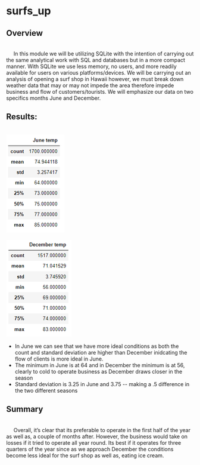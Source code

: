 # surfs_up

## Overview
 <br /> &nbsp;&nbsp;&nbsp;&nbsp; In this module we will be utilizing SQLite with the intention of carrying out the same analytical work with SQL and databases but in a more compact manner. With SQLite we use less memory, no users, and more readily available for users on various platforms/devices. We will be carrying out an analysis of opening a surf shop in Hawaii however, we must break down weather data that may or may not impede the area therefore impede business and flow of customers/tourists. We will emphasize our data on two specifics months June and December. <br />
 ## Results:
   <br />![June Description](Resources/June_decription.png)<br />
   <br /> ![December description](Resources/December_deccription.png)<br />
  - In June we can see that we have more ideal conditions as both the count and standard deviation are higher than December inidcating the flow of clients is more ideal in June.
  - The minimum in June is at 64 and in December the minimum is at 56, clearly to cold to operate business as December draws closer in the season
  - Standard deviation is 3.25 in June and 3.75 -- making a .5 difference in the two different seasons 
## Summary
<br /> &nbsp;&nbsp;&nbsp;&nbsp; Overall, it’s clear that its preferable to operate in the first half of the year as well as, a couple of months after. However, the business would take on losses if it tried to operate all year round. Its best if it operates for three quarters of the year since as we approach December the conditions become less ideal for the surf shop as well as, eating ice cream.
